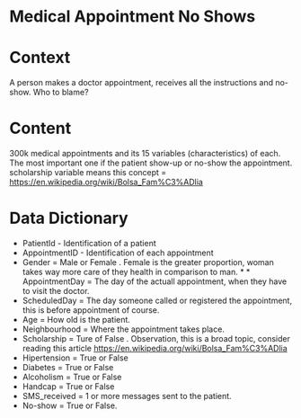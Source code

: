 # Medical Appointment No Shows

# Context

A person makes a doctor appointment, receives all the instructions and no-show. Who to blame? 


# Content

300k medical appointments and its 15 variables (characteristics) of each. The most important one if the patient show-up or no-show the appointment. scholarship variable means this concept = https://en.wikipedia.org/wiki/Bolsa_Fam%C3%ADlia

# Data Dictionary

* PatientId - Identification of a patient
* AppointmentID - Identification of each appointment 
* Gender = Male or Female . Female is the greater proportion, woman takes way more care of they health in comparison to man. * * AppointmentDay = The day of the actuall appointment, when they have to visit the doctor.
* ScheduledDay = The day someone called or registered the appointment, this is before appointment of course. 
* Age = How old is the patient. 
* Neighbourhood = Where the appointment takes place. 
* Scholarship = Ture of False . Observation, this is a broad topic, consider reading this article https://en.wikipedia.org/wiki/Bolsa_Fam%C3%ADlia 
* Hipertension = True or False 
* Diabetes = True or False 
* Alcoholism = True or False 
* Handcap = True or False 
* SMS_received = 1 or more messages sent to the patient. 
* No-show = True or False.

